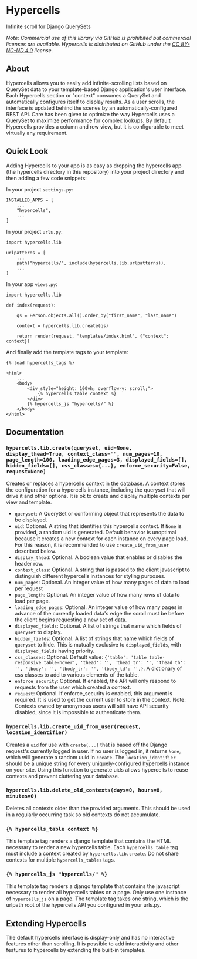 # Hypercells

Infinite scroll for Django QuerySets

*Note: Commercial use of this library via GitHub is prohibited but commercial 
licenses are available. Hypercells is distributed on GitHub under the 
[CC BY-NC-ND 4.0](https://creativecommons.org/licenses/by-nc-nd/4.0/) license.*

## About

Hypercells allows you to easily add infinite-scrolling lists based on
QuerySet data to your template-based Django application's user interface. 
Each Hypercells section or "context" consumes a QuerySet and automatically 
configures itself to display results. As a user scrolls, the interface is 
updated behind the scenes by an automatically-configured REST API. Care 
has been given to optimize the way Hypercells uses a QuerySet to maximize 
performance for complex lookups. By default Hypercells provides a column and row 
view, but it is configurable to meet virtually any requirement.

## Quick Look

Adding Hypercells to your app is as easy as dropping the hypercells app
(the hypercells directory in this repository) into your project directory 
and then adding a few code snippets:

In your project `settings.py`:

    INSTALLED_APPS = [
        ...
        "hypercells",
        ...
    ]

In your project `urls.py`:

    import hypercells.lib

    urlpatterns = [
        ...
        path("hypercells/", include(hypercells.lib.urlpatterns)),
        ...
    ]

In your app `views.py`:

    import hypercells.lib

    def index(request):

        qs = Person.objects.all().order_by("first_name", "last_name")

        context = hypercells.lib.create(qs)

        return render(request, "templates/index.html", {"context": context})

And finally add the template tags to your template:

    {% load hypercells_tags %}

    <html>
        ...
        <body>
            <div style="height: 100vh; overflow-y: scroll;">
                {% hypercells_table context %}
            </div>
            {% hypercells_js "hypercells/" %}
        </body>
    </html>

## Documentation

### `hypercells.lib.create(queryset, uid=None, display_thead=True, context_class="", num_pages=10, page_length=100, loading_edge_pages=3, displayed_fields=[], hidden_fields=[], css_classes={...}, enforce_security=False, request=None)`

Creates or replaces a hypercells context in the database. A context stores 
the configuration for a hypercells instance, including the queryset that 
will drive it and other options. It is ok to create and display multiple contexts
per view and template.

- `queryset`: A QuerySet or conforming object that represents the data to be displayed.
- `uid`: Optional. A string that identifies this hypercells context. If `None` is provided, a random
uid is generated. Default behavior is unoptimal because it creates a new context for each instance on every page load.
For this reason, it is recommended to use `create_uid_from_user` described below.
- `display_thead`: Optional. A boolean value that enables or disables the header row.
- `context_class`: Optional. A string that is passed to the client javascript to distinguish different hypercells
instances for styling purposes.
- `num_pages`: Optional. An integer value of how many pages of data to load per request
- `page_length`: Optional. An integer value of how many rows of data to load per page.
- `loading_edge_pages`: Optional. An integer value of how many pages in advance of the currently loaded data's edge
the scroll must be before the client begins requesting a new set of data.
- `displayed_fields`: Optional. A list of strings that name which fields of `queryset` to display.
- `hidden_fields`: Optional. A list of strings that name which fields of `queryset` to hide. This is mutually exclusive to `displayed_fields`,
with `displayed_fields` having priority.
- `css_classes`: Optional. Default value: `{'table': 'table table-responsive table-hover', 'thead': '', 'thead_tr': '',
'thead_th': '', 'tbody': '', 'tbody_tr': '', 'tbody_td': '',}`. A dictionary of css classes to add to various
elements of the table.
- `enforce_security`: Optional. If enabled, the API will only respond to requests from the user which created
a context.
- `request`: Optional. If enforce_security is enabled, this argument is required. It is used to get the
current user to store in the context. Note: Contexts owned by anonymous users will still have API security
disabled, since it is impossible to authenticate them.

### `hypercells.lib.create_uid_from_user(request, location_identifier)`

Creates a `uid` for use with `create(...)` that is based off the Django request's currently logged in user.
If no user is logged in, it returns `None`, which will generate a random uuid in `create`.
The `location_identifier` should be a unique string for every uniquely-configured hypercells 
instance on your site. Using this function to generate uids allows hypercells to reuse contexts and
prevent cluttering your database.

### `hypercells.lib.delete_old_contexts(days=0, hours=8, minutes=0)`

Deletes all contexts older than the provided arguments. This should be used in a regularly occurring task
so old contexts do not accumulate.

### `{% hypercells_table context %}`

This template tag renders a django template that contains the HTML necessary to render
a new hypercells table. Each `hypercells_table` tag must include a context created by
`hypercells.lib.create`. Do not share contexts for multiple `hypercells_tables` tags.

### `{% hypercells_js "hypercells/" %}`

This template tag renders a django template that contains the javascript necessary to render
all hypercells tables on a page. Only use one instance of `hypercells_js` on a page.
The template tag takes one string, which is the urlpath root of the hypercells API
you configured in your urls.py.

## Extending Hypercells

The default hypercells interface is display-only and has no interactive features
other than scrolling. It is possible to add interactivity and other features
to hypercells by extending the built-in templates.
